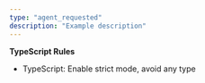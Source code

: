 ```yaml
---
type: "agent_requested"
description: "Example description"
---
```

**TypeScript Rules**

- TypeScript: Enable strict mode, avoid any type

